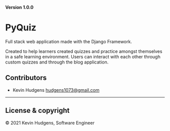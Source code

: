 **Version 1.0.0**

# PyQuiz

Full stack web application made with the Django Framework.

Created to help learners created quizzes and practice amongst themselves in a safe learning environment. Users can interact with each other through custom quizzes and through the blog application.

## Contributors

- Kevin Hudgens <hudgens1073@gmail.com>

---
## License & copyright

© 2021 Kevin Hudgens, Software Engineer
